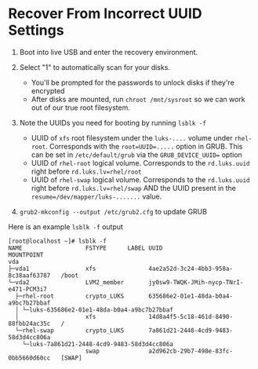 # Recover From Incorrect UUID Settings

1. Boot into live USB and enter the recovery environment.
2. Select "1" to automatically scan for your disks.
    - You'll be prompted for the passwords to unlock disks if they're encrypted
    - After disks are mounted, run `chroot /mnt/sysroot` so we can work out of our true root filesystem.
3. Note the UUIDs you need for booting by running `lsblk -f`
    - UUID of `xfs` root filesystem under the `luks-....` volume under `rhel-root`. Corresponds with the `root=UUID=.....` option in GRUB. This can be set in `/etc/default/grub` via the `GRUB_DEVICE_UUID=` option
    - UUID of `rhel-root` logical volume. Corresponds to the `rd.luks.uuid` right before `rd.luks.lv=rhel/root`
    - UUID of `rhel-swap` logical volume. Corresponds to the `rd.luks.uuid` right before `rd.luks.lv=rhel/swap` AND the UUID present in the `resume=/dev/mapper/luks-.......` value.

4. `grub2-mkconfig --output /etc/grub2.cfg` to update GRUB

Here is an example `lsblk -f` output

```terminal
[root@localhost ~]# lsblk -f
NAME                  FSTYPE      LABEL UUID                                   MOUNTPOINT
vda                                                                            
├─vda1                xfs               4ae2a52d-3c24-4bb3-958a-8c38aaf63787   /boot
└─vda2                LVM2_member       jy0sw9-TWQK-JMih-nycp-TNrI-e471-PCM3i7 
  ├─rhel-root         crypto_LUKS       635686e2-01e1-48da-b0a4-a9bc7b27bbaf   
  │ └─luks-635686e2-01e1-48da-b0a4-a9bc7b27bbaf
  │                   xfs               14d8a4f5-5c18-461d-8490-88fbb24ac35c   /
  └─rhel-swap         crypto_LUKS       7a861d21-2448-4cd9-9483-58d3d4cc806a   
    └─luks-7a861d21-2448-4cd9-9483-58d3d4cc806a
                      swap              a2d962cb-29b7-498e-83fc-0bb5660d60cc   [SWAP]
```
